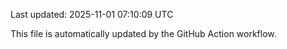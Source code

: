 Last updated: 2025-11-01 07:10:09 UTC

This file is automatically updated by the GitHub Action workflow.
